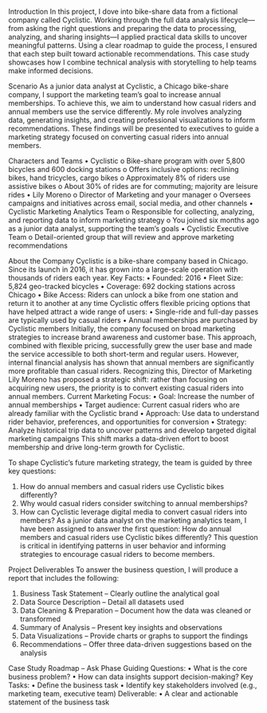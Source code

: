 Introduction
In this project, I dove into bike-share data from a fictional company called Cyclistic. Working through the full data analysis lifecycle—from asking the right questions and preparing the data to processing, analyzing, and sharing insights—I applied practical data skills to uncover meaningful patterns. Using a clear roadmap to guide the process, I ensured that each step built toward actionable recommendations. This case study showcases how I combine technical analysis with storytelling to help teams make informed decisions.

Scenario
As a junior data analyst at Cyclistic, a Chicago bike-share company, I support the marketing team’s goal to increase annual memberships. To achieve this, we aim to understand how casual riders and annual members use the service differently. My role involves analyzing data, generating insights, and creating professional visualizations to inform recommendations. These findings will be presented to executives to guide a marketing strategy focused on converting casual riders into annual members.

Characters and Teams
•	Cyclistic
o	Bike-share program with over 5,800 bicycles and 600 docking stations
o	Offers inclusive options: reclining bikes, hand tricycles, cargo bikes
o	Approximately 8% of riders use assistive bikes
o	About 30% of rides are for commuting; majority are leisure rides
•	Lily Moreno
o	Director of Marketing and your manager
o	Oversees campaigns and initiatives across email, social media, and other channels
•	Cyclistic Marketing Analytics Team
o	Responsible for collecting, analyzing, and reporting data to inform marketing strategy
o	You joined six months ago as a junior data analyst, supporting the team’s goals
•	Cyclistic Executive Team
o	Detail-oriented group that will review and approve marketing recommendations

About the Company
Cyclistic is a bike-share company based in Chicago. Since its launch in 2016, it has grown into a large-scale operation with thousands of riders each year.
Key Facts:
•	Founded: 2016
•	Fleet Size: 5,824 geo-tracked bicycles
•	Coverage: 692 docking stations across Chicago
•	Bike Access: Riders can unlock a bike from one station and return it to another at any time
Cyclistic offers flexible pricing options that have helped attract a wide range of users:
•	Single-ride and full-day passes are typically used by casual riders
•	Annual memberships are purchased by Cyclistic members
Initially, the company focused on broad marketing strategies to increase brand awareness and customer base. This approach, combined with flexible pricing, successfully grew the user base and made the service accessible to both short-term and regular users.
However, internal financial analysis has shown that annual members are significantly more profitable than casual riders. Recognizing this, Director of Marketing Lily Moreno has proposed a strategic shift: rather than focusing on acquiring new users, the priority is to convert existing casual riders into annual members.
Current Marketing Focus:
•	Goal: Increase the number of annual memberships
•	Target audience: Current casual riders who are already familiar with the Cyclistic brand
•	Approach: Use data to understand rider behavior, preferences, and opportunities for conversion
•	Strategy: Analyze historical trip data to uncover patterns and develop targeted digital marketing campaigns
This shift marks a data-driven effort to boost membership and drive long-term growth for Cyclistic.




To shape Cyclistic’s future marketing strategy, the team is guided by three key questions:
1.	How do annual members and casual riders use Cyclistic bikes differently?
2.	Why would casual riders consider switching to annual memberships?
3.	How can Cyclistic leverage digital media to convert casual riders into members?
As a junior data analyst on the marketing analytics team, I have been assigned to answer the first question:
 How do annual members and casual riders use Cyclistic bikes differently?
This question is critical in identifying patterns in user behavior and informing strategies to encourage casual riders to become members.
 
Project Deliverables
To answer the business question, I will produce a report that includes the following:
1.	Business Task Statement – Clearly outline the analytical goal
2.	Data Source Description – Detail all datasets used
3.	Data Cleaning & Preparation – Document how the data was cleaned or transformed
4.	Summary of Analysis – Present key insights and observations
5.	Data Visualizations – Provide charts or graphs to support the findings
6.	Recommendations – Offer three data-driven suggestions based on the analysis
 
Case Study Roadmap – Ask Phase
Guiding Questions:
•	What is the core business problem?
•	How can data insights support decision-making?
Key Tasks:
•	Define the business task
•	Identify key stakeholders involved (e.g., marketing team, executive team)
Deliverable:
•	A clear and actionable statement of the business task
